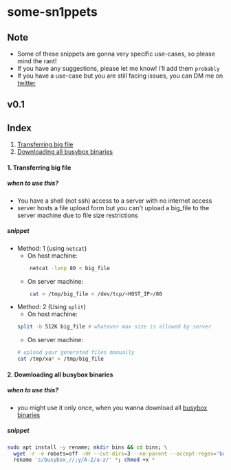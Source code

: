 # some-sn1ppets

## Note
- Some of these snippets are gonna very specific use-cases, so please mind the rant!
- If you have any suggestions, please let me know! I'll add them `probably`
- If you have a use-case but you are still facing issues, you can DM me on [twitter](https://twitter.com/maniac_en)

## v0.1

## Index
1. [Transferring big file](#1-transferring-big-file)
2. [Downloading all busybox binaries](#2-Downloading-all-busybox-binaries)

#### 1. Transferring big file
  ##### when to use this?
  - You have a shell (not ssh) access to a server with no internet access
  - server hosts a file upload form but you can't upload a big_file to the server machine due to file size restrictions

  ##### snippet
- Method: 1 (using `netcat`)
    - On host machine:
    ```sh
        netcat -lvnp 80 < big_file
    ```
   - On server machine:
    ```sh
        cat > /tmp/big_file < /dev/tcp/<HOST_IP>/80
    ```
- Method: 2 (Using `split`)
    - On host machine:
    ```sh
    split -b 512K big_file # whatever max size is allowed by server
    ```
    - On server machine:
    ```sh
    # upload your generated files manually
    cat /tmp/xa* > /tmp/big_file
    ```
   
#### 2. Downloading all busybox binaries
  ##### when to use this?
  - you might use it only once, when you wanna download all [busybox binaries](https://www.busybox.net/)
  ##### snippet
  ```sh
  sudo apt install -y rename; mkdir bins && cd bins; \
    wget -r -e robots=off -nH --cut-dirs=3 --no-parent --accept-regex='busybox_' -R html,tmp,txt https://busybox.net/downloads/binaries/1.31.0-i686-uclibc/ ; \
    rename 's/busybox_//;y/A-Z/a-z/' *; chmod +x *
  ```
